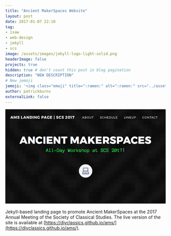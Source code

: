 ```yaml
---
title: "Ancient MakerSpaces Website"
layout: post
date: 2017-01-07 22:10
tag:
- isaw
- web-design
- jekyll
- scs
image: /assets/images/jekyll-logo-light-solid.png
headerImage: false
projects: true
hidden: true # don't count this post in blog pagination
description: "NEW DESCRIPTION"
# New jemoji
jemoji: '<img class="emoji" title=":ramen:" alt=":ramen:" src="../assets/images/paper-icon.png" height="20" width="20" align="absmiddle">'
author: patrickburns
externalLink: false
---
```

![Screenshot](../assets/images/ams-website.png)

Jekyll-based landing page to promote Ancient MakerSpaces at the 2017 Annual Meeting of the Society of Classical Studies. The live version of the site is available at [https://diyclassics.github.io/ams/](https://diyclassics.github.io/ams/).